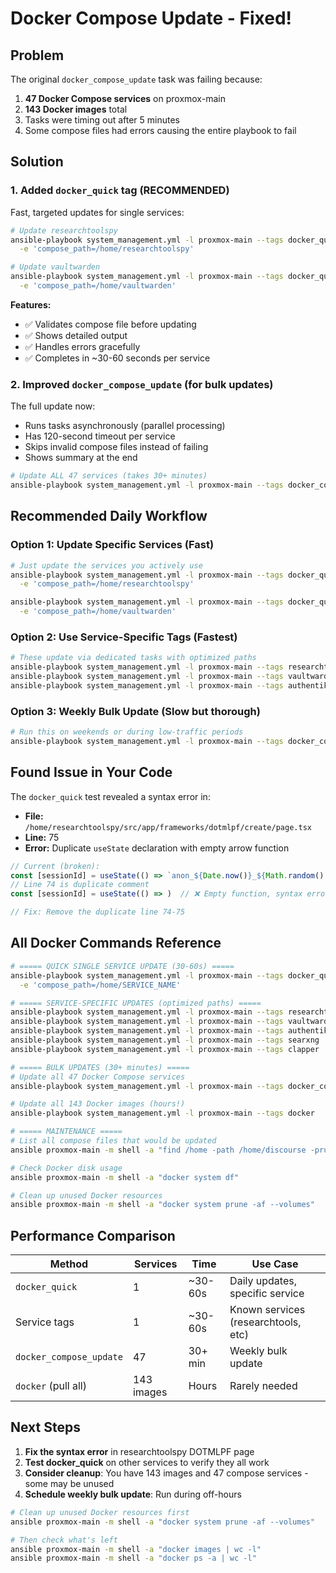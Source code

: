 # Docker Compose Update - Fixed!

## Problem
The original `docker_compose_update` task was failing because:
1. **47 Docker Compose services** on proxmox-main
2. **143 Docker images** total
3. Tasks were timing out after 5 minutes
4. Some compose files had errors causing the entire playbook to fail

## Solution

### 1. Added `docker_quick` tag (RECOMMENDED)
Fast, targeted updates for single services:

```bash
# Update researchtoolspy
ansible-playbook system_management.yml -l proxmox-main --tags docker_quick \
  -e 'compose_path=/home/researchtoolspy'

# Update vaultwarden
ansible-playbook system_management.yml -l proxmox-main --tags docker_quick \
  -e 'compose_path=/home/vaultwarden'
```

**Features:**
- ✅ Validates compose file before updating
- ✅ Shows detailed output
- ✅ Handles errors gracefully
- ✅ Completes in ~30-60 seconds per service

### 2. Improved `docker_compose_update` (for bulk updates)
The full update now:
- Runs tasks asynchronously (parallel processing)
- Has 120-second timeout per service
- Skips invalid compose files instead of failing
- Shows summary at the end

```bash
# Update ALL 47 services (takes 30+ minutes)
ansible-playbook system_management.yml -l proxmox-main --tags docker_compose_update
```

## Recommended Daily Workflow

### Option 1: Update Specific Services (Fast)
```bash
# Just update the services you actively use
ansible-playbook system_management.yml -l proxmox-main --tags docker_quick \
  -e 'compose_path=/home/researchtoolspy'

ansible-playbook system_management.yml -l proxmox-main --tags docker_quick \
  -e 'compose_path=/home/vaultwarden'
```

### Option 2: Use Service-Specific Tags (Fastest)
```bash
# These update via dedicated tasks with optimized paths
ansible-playbook system_management.yml -l proxmox-main --tags researchtools
ansible-playbook system_management.yml -l proxmox-main --tags vaultwarden
ansible-playbook system_management.yml -l proxmox-main --tags authentik
```

### Option 3: Weekly Bulk Update (Slow but thorough)
```bash
# Run this on weekends or during low-traffic periods
ansible-playbook system_management.yml -l proxmox-main --tags docker_compose_update
```

## Found Issue in Your Code

The `docker_quick` test revealed a syntax error in:
- **File:** `/home/researchtoolspy/src/app/frameworks/dotmlpf/create/page.tsx`
- **Line:** 75
- **Error:** Duplicate `useState` declaration with empty arrow function

```typescript
// Current (broken):
const [sessionId] = useState(() => `anon_${Date.now()}_${Math.random().toString(36).substr(2, 9)}`)
// Line 74 is duplicate comment
const [sessionId] = useState(() => )  // ❌ Empty function, syntax error

// Fix: Remove the duplicate line 74-75
```

## All Docker Commands Reference

```bash
# ===== QUICK SINGLE SERVICE UPDATE (30-60s) =====
ansible-playbook system_management.yml -l proxmox-main --tags docker_quick \
  -e 'compose_path=/home/SERVICE_NAME'

# ===== SERVICE-SPECIFIC UPDATES (optimized paths) =====
ansible-playbook system_management.yml -l proxmox-main --tags researchtools
ansible-playbook system_management.yml -l proxmox-main --tags vaultwarden
ansible-playbook system_management.yml -l proxmox-main --tags authentik
ansible-playbook system_management.yml -l proxmox-main --tags searxng
ansible-playbook system_management.yml -l proxmox-main --tags clapper

# ===== BULK UPDATES (30+ minutes) =====
# Update all 47 Docker Compose services
ansible-playbook system_management.yml -l proxmox-main --tags docker_compose_update

# Update all 143 Docker images (hours!)
ansible-playbook system_management.yml -l proxmox-main --tags docker

# ===== MAINTENANCE =====
# List all compose files that would be updated
ansible proxmox-main -m shell -a "find /home -path /home/discourse -prune -o -type f \( -name 'docker-compose.yml' -o -name 'docker-compose.yaml' \) -print"

# Check Docker disk usage
ansible proxmox-main -m shell -a "docker system df"

# Clean up unused Docker resources
ansible proxmox-main -m shell -a "docker system prune -af --volumes"
```

## Performance Comparison

| Method | Services | Time | Use Case |
|--------|----------|------|----------|
| `docker_quick` | 1 | ~30-60s | Daily updates, specific service |
| Service tags | 1 | ~30-60s | Known services (researchtools, etc) |
| `docker_compose_update` | 47 | 30+ min | Weekly bulk update |
| `docker` (pull all) | 143 images | Hours | Rarely needed |

## Next Steps

1. **Fix the syntax error** in researchtoolspy DOTMLPF page
2. **Test docker_quick** on other services to verify they all work
3. **Consider cleanup**: You have 143 images and 47 compose services - some may be unused
4. **Schedule weekly bulk update**: Run during off-hours

```bash
# Clean up unused Docker resources first
ansible proxmox-main -m shell -a "docker system prune -af --volumes"

# Then check what's left
ansible proxmox-main -m shell -a "docker images | wc -l"
ansible proxmox-main -m shell -a "docker ps -a | wc -l"
```
